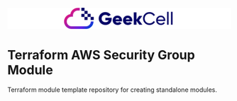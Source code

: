 <!-- BEGIN_TF_DOCS -->
[![Geek Cell GmbH](https://raw.githubusercontent.com/geekcell/template-terraform-module/main/docs/assets/logo.svg)](https://www.geekcell.io/)

# Terraform AWS Security Group Module

Terraform module template repository for creating standalone modules.
<!-- END_TF_DOCS -->
